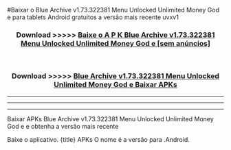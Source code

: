 #Baixar o Blue Archive v1.73.322381 Menu Unlocked Unlimited Money God e   para tablets Android gratuitos a versão mais recente uvxv1


<div align="center">
<h3>Download >>>>> <a href="https://pt-web.web.app/?pt= Blue Archive v1.73.322381 Menu Unlocked Unlimited Money God e ">Baixe o A P K Blue Archive v1.73.322381 Menu Unlocked Unlimited Money God e  [sem anúncios]</a></h3><br>

<h3>Download >>>>> <a href="https://pt-web.web.app/?pt= Blue Archive v1.73.322381 Menu Unlocked Unlimited Money God e ">Blue Archive v1.73.322381 Menu Unlocked Unlimited Money God e  Baixar APKs</a></h3>
</div>

----------------------------------------------------------

----------------------------------------------------------

----------------------------------------------------------

Baixar APKs Blue Archive v1.73.322381 Menu Unlocked Unlimited Money God e  e obtenha a versão mais recente

Baixe o aplicativo. {title} APKs O nome é a versão para .Android.


